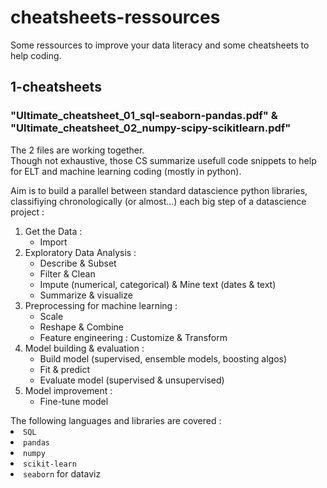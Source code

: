 # cheatsheets-ressources
Some ressources to improve your data literacy and some cheatsheets to help coding.

## 1-cheatsheets

### "Ultimate_cheatsheet_01_sql-seaborn-pandas.pdf" & "Ultimate_cheatsheet_02_numpy-scipy-scikitlearn.pdf"
The 2 files are working together.<br>
Though not exhaustive, those CS summarize usefull code snippets to help for ELT and machine learning coding (mostly in python).<br>
<p>Aim is to build a parallel between standard datascience python libraries, classifiying chronologically (or almost...) each big step of a datascience project :
<ol>
  <li>Get the Data :
    <ul>
    <li>Import</li></ul>
  <li>Exploratory Data Analysis : 
    <ul>
    <li>Describe & Subset
    <li>Filter & Clean
    <li>Impute (numerical, categorical) & Mine text (dates & text)
    <li>Summarize & visualize</li></ul>
  <li>Preprocessing for machine learning :
    <ul>
    <li>Scale
    <li>Reshape & Combine
    <li>Feature engineering : Customize & Transform</li></ul>
  <li>Model building & evaluation :
    <ul>
    <li>Build model (supervised, ensemble models, boosting algos)
    <li>Fit & predict
    <li>Evaluate model (supervised & unsupervised)</li></ul>
  <li>Model improvement :
    <ul>
    <li>Fine-tune model</li></ul>
</ol>
The following languages and libraries are covered :
<li><code>SQL</code>
<li><code>pandas</code>
<li><code>numpy</code>
<li><code>scikit-learn</code>
<li><code>seaborn</code> for dataviz</li></p>
